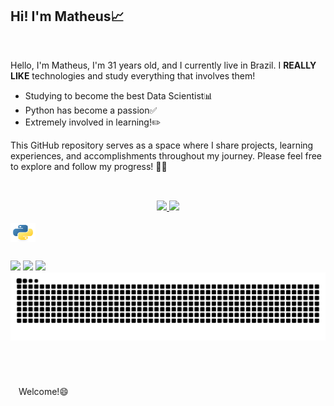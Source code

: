 ## Hi! I'm **Matheus**📈
<br>

Hello, I'm Matheus, I'm 31 years old, and I currently live in Brazil. I **REALLY** **LIKE** technologies and study everything that involves them!

- Studying to become the best Data Scientist📊
- Python has become a passion✅
- Extremely involved in learning!✏️

This GitHub repository serves as a space where I share projects, learning experiences, and accomplishments throughout my journey. Please feel free to explore and follow my progress! 🚀🔥

##
<br>

<!--github stats-->
<div align="center" style="display: inline">
   <a href="https://github.com/matheusrenow">
   <div style="display: inline_block">
      <img height="130em" src="https://github-readme-stats.vercel.app/api?username=matheusrenow&show_icons=true&include_all_commits=true&count_private=true&bg_color=151515&border_color=535ACF&title_color=d7d8c0&text_color=d1c89a&icon_color=5aa2c9"/>
      <img height="130em" src="https://github-readme-stats.vercel.app/api/top-langs/?username=matheusrenow&layout=compact&langs_count=7&bg_color=151515&border_color=535ACF&title_color=d7d8c0&text_color=d5e5e4&icon_color=5aa2c9"/>
   </div>
</div>
 
  
 <!--Imagem de linguagens-->
<div style="display: inline_block"><br>
  <img align="center" alt="AJ-Python" height="30" width="40" src="https://raw.githubusercontent.com/devicons/devicon/master/icons/python/python-original.svg">
   <!--Imagem EU--
  <img align="right" alt="AJ-pic" height="150" style="border-radius:50px;" src="https://media.discordapp.net/attachments/639956127056134178/890373478988013628/Publicacoes_Instagram_1_1.png?width=676&height=676">-->
</div>
  
  ##
  
<!--Redes Sociais-->
<div>
  <a href="https://www.linkedin.com/in/matheusrenow" target="_blank"><img src="https://img.shields.io/badge/-LinkedIn-%230077B5?style=for-the-badge&logo=linkedin&logoColor=white" target="_blank"></a> 
  <a href="https://instagram.com/matheusrenow" target="_blank"><img src="https://img.shields.io/badge/-Instagram-%23E4405F?style=for-the-badge&logo=instagram&logoColor=white" target="_blank"></a>
  <a href = "mailto:renowmatheus@gmail.com"><img src="https://img.shields.io/badge/-Gmail-%23333?style=for-the-badge&logo=gmail&logoColor=white" target="_blank"></a>
  
 


<picture>
  <source media="(prefers-color-scheme: dark)" srcset="https://raw.githubusercontent.com/matheusrenow/matheusrenow/output/github-contribution-grid-snake-dark.svg">
  <source media="(prefers-color-scheme: light)" srcset="https://raw.githubusercontent.com/matheusrenow/matheusrenow/output/github-contribution-grid-snake.svg">
  <img alt="github contribution grid snake animation" src="https://raw.githubusercontent.com/matheusrenow/matheusrenow/output/github-contribution-grid-snake.svg">
</picture>
  
</div>
<br><br><br><br>
ㅤWelcome!😄 <!-- <a href="https://xxx/aj_aecio" >My website</a> --> <!--Link para portfolio-->
